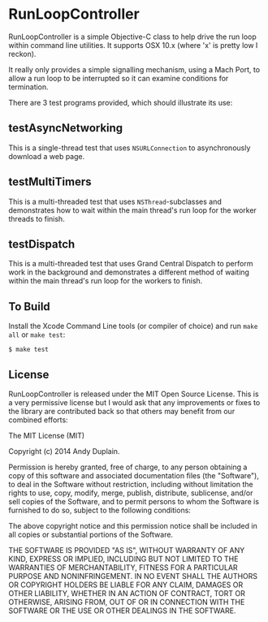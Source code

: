 RunLoopController
=================

RunLoopController is a simple Objective-C class to help drive the run loop within command line utilities.  It supports OSX 10.x (where 'x' is pretty low I reckon).

It really only provides a simple signalling mechanism, using a Mach Port, to allow a run loop to be interrupted so it can examine conditions for termination.

There are 3 test programs provided, which should illustrate its use:

## testAsyncNetworking ##

This is a single-thread test that uses `NSURLConnection` to asynchronously download a web page.

## testMultiTimers ##

This is a multi-threaded test that uses `NSThread`-subclasses and demonstrates how to wait within the main thread's run loop for the worker threads to finish.

## testDispatch ##

This is a multi-threaded test that uses Grand Central Dispatch to perform work in the background and demonstrates a different method of waiting within the main thread's run loop for the workers to finish.

## To Build ##
Install the Xcode Command Line tools (or compiler of choice) and run `make all` or `make test`:

    $ make test

## License ##
RunLoopController is released under the MIT Open Source License. This is a very permissive license but I would ask that any improvements or fixes to the library are contributed back so that others may benefit from our combined efforts:

The MIT License (MIT)

Copyright (c) 2014 Andy Duplain.

Permission is hereby granted, free of charge, to any person obtaining a copy of this software and associated documentation files (the "Software"), to deal in the Software without restriction, including without limitation the rights to use, copy, modify, merge, publish, distribute, sublicense, and/or sell copies of the Software, and to permit persons to whom the Software is furnished to do so, subject to the following conditions:

The above copyright notice and this permission notice shall be included in all copies or substantial portions of the Software.

THE SOFTWARE IS PROVIDED "AS IS", WITHOUT WARRANTY OF ANY KIND, EXPRESS OR IMPLIED, INCLUDING BUT NOT LIMITED TO THE WARRANTIES OF MERCHANTABILITY, FITNESS FOR A PARTICULAR PURPOSE AND NONINFRINGEMENT. IN NO EVENT SHALL THE AUTHORS OR COPYRIGHT HOLDERS BE LIABLE FOR ANY CLAIM, DAMAGES OR OTHER LIABILITY, WHETHER IN AN ACTION OF CONTRACT, TORT OR OTHERWISE, ARISING FROM, OUT OF OR IN CONNECTION WITH THE SOFTWARE OR THE USE OR OTHER DEALINGS IN THE SOFTWARE.